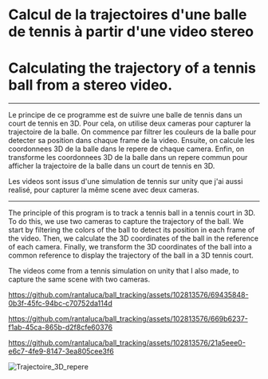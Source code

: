 # Calcul de la trajectoires d'une balle de tennis à partir d'une video stereo 

# Calculating the trajectory of a tennis ball from a stereo video.

------------------

Le principe de ce programme est de suivre une balle de tennis dans un court de tennis en 3D. 
Pour cela, on utilise deux cameras pour capturer la trajectoire de la balle. 
On commence par filtrer les couleurs de la balle pour detecter sa position dans chaque frame de la video. 
Ensuite, on calcule les coordonnees 3D de la balle dans le repere de chaque camera. 
Enfin, on transforme les coordonnees 3D de la balle dans un repere commun pour afficher la trajectoire de la balle dans un court de tennis en 3D.

Les videos sont issus d'une simulation de tennis sur unity que j'ai aussi realisé, pour capturer la même scene avec deux cameras.

-----------------

The principle of this program is to track a tennis ball in a tennis court in 3D.
To do this, we use two cameras to capture the trajectory of the ball.
We start by filtering the colors of the ball to detect its position in each frame of the video.
Then, we calculate the 3D coordinates of the ball in the reference of each camera.
Finally, we transform the 3D coordinates of the ball into a common reference to display the trajectory of the ball in a 3D tennis court.

The videos come from a tennis simulation on unity that I also made, to capture the same scene with two cameras.

https://github.com/rantaluca/ball_tracking/assets/102813576/69435848-0b3f-45fc-94bc-c70752da114d

https://github.com/rantaluca/ball_tracking/assets/102813576/669b6237-f1ab-45ca-865b-d2f8cfe60376

https://github.com/rantaluca/ball_tracking/assets/102813576/21a5eee0-e6c7-4fe9-8147-3ea805cee3f6

![Trajectoire_3D_repere](https://github.com/rantaluca/ball_tracking/assets/102813576/f1f78b13-3b47-49b2-bedc-623e04f927a1)
